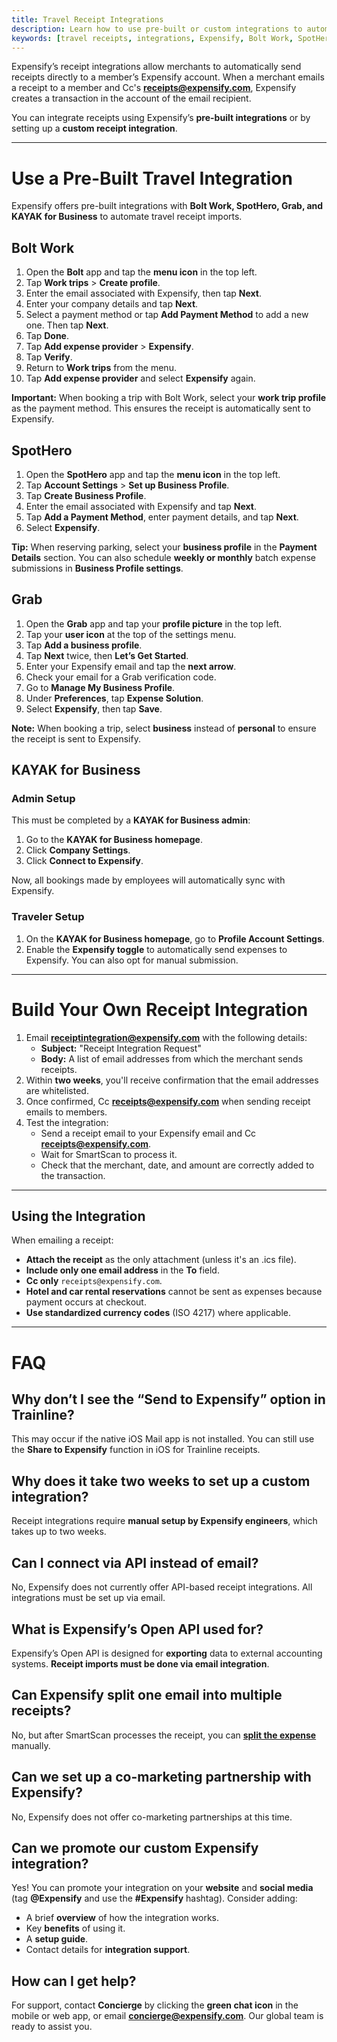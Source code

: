```yaml
---
title: Travel Receipt Integrations
description: Learn how to use pre-built or custom integrations to automatically track travel expenses in Expensify.
keywords: [travel receipts, integrations, Expensify, Bolt Work, SpotHero, Grab, KAYAK, email receipts]
---
```


<div id="expensify-classic" markdown="1">

Expensify’s receipt integrations allow merchants to automatically send receipts directly to a member’s Expensify account. When a merchant emails a receipt to a member and Cc's **receipts@expensify.com**, Expensify creates a transaction in the account of the email recipient.

You can integrate receipts using Expensify’s **pre-built integrations** or by setting up a **custom receipt integration**.

---

# Use a Pre-Built Travel Integration

Expensify offers pre-built integrations with **Bolt Work, SpotHero, Grab, and KAYAK for Business** to automate travel receipt imports.

## Bolt Work

1. Open the **Bolt** app and tap the **menu icon** in the top left.
2. Tap **Work trips** > **Create profile**.
3. Enter the email associated with Expensify, then tap **Next**.
4. Enter your company details and tap **Next**.
5. Select a payment method or tap **Add Payment Method** to add a new one. Then tap **Next**.
6. Tap **Done**.
7. Tap **Add expense provider** > **Expensify**.
8. Tap **Verify**.
9. Return to **Work trips** from the menu.
10. Tap **Add expense provider** and select **Expensify** again.

**Important:** When booking a trip with Bolt Work, select your **work trip profile** as the payment method. This ensures the receipt is automatically sent to Expensify.

## SpotHero

1. Open the **SpotHero** app and tap the **menu icon** in the top left.
2. Tap **Account Settings** > **Set up Business Profile**.
3. Tap **Create Business Profile**.
4. Enter the email associated with Expensify and tap **Next**.
5. Tap **Add a Payment Method**, enter payment details, and tap **Next**.
6. Select **Expensify**.

**Tip:** When reserving parking, select your **business profile** in the **Payment Details** section. You can also schedule **weekly or monthly** batch expense submissions in **Business Profile settings**.

## Grab

1. Open the **Grab** app and tap your **profile picture** in the top left.
2. Tap your **user icon** at the top of the settings menu.
3. Tap **Add a business profile**.
4. Tap **Next** twice, then **Let’s Get Started**.
5. Enter your Expensify email and tap the **next arrow**.
6. Check your email for a Grab verification code.
7. Go to **Manage My Business Profile**.
8. Under **Preferences**, tap **Expense Solution**.
9. Select **Expensify**, then tap **Save**.

**Note:** When booking a trip, select **business** instead of **personal** to ensure the receipt is sent to Expensify.

## KAYAK for Business

### Admin Setup  
This must be completed by a **KAYAK for Business admin**:

1. Go to the **KAYAK for Business homepage**.
2. Click **Company Settings**.
3. Click **Connect to Expensify**.

Now, all bookings made by employees will automatically sync with Expensify.

### Traveler Setup  

1. On the **KAYAK for Business homepage**, go to **Profile Account Settings**.
2. Enable the **Expensify toggle** to automatically send expenses to Expensify. You can also opt for manual submission.

---

# Build Your Own Receipt Integration  

1. Email **receiptintegration@expensify.com** with the following details:
   - **Subject:** "Receipt Integration Request"
   - **Body:** A list of email addresses from which the merchant sends receipts.
2. Within **two weeks**, you'll receive confirmation that the email addresses are whitelisted.
3. Once confirmed, Cc **receipts@expensify.com** when sending receipt emails to members.
4. Test the integration:
   - Send a receipt email to your Expensify email and Cc **receipts@expensify.com**.
   - Wait for SmartScan to process it.
   - Check that the merchant, date, and amount are correctly added to the transaction.

---

## Using the Integration  

When emailing a receipt:

- **Attach the receipt** as the only attachment (unless it's an .ics file).
- **Include only one email address** in the **To** field.
- **Cc only** `receipts@expensify.com`.
- **Hotel and car rental reservations** cannot be sent as expenses because payment occurs at checkout.
- **Use standardized currency codes** (ISO 4217) where applicable.

---

# FAQ  

## Why don’t I see the “Send to Expensify” option in Trainline?  

This may occur if the native iOS Mail app is not installed. You can still use the **Share to Expensify** function in iOS for Trainline receipts.

## Why does it take two weeks to set up a custom integration?  

Receipt integrations require **manual setup by Expensify engineers**, which takes up to two weeks.

## Can I connect via API instead of email?  

No, Expensify does not currently offer API-based receipt integrations. All integrations must be set up via email.

## What is Expensify’s Open API used for?  

Expensify’s Open API is designed for **exporting** data to external accounting systems. **Receipt imports must be done via email integration**.

## Can Expensify split one email into multiple receipts?  

No, but after SmartScan processes the receipt, you can **[split the expense](https://help.expensify.com/articles/expensify-classic/expenses/Split-an-expense)** manually.

## Can we set up a co-marketing partnership with Expensify?  

No, Expensify does not offer co-marketing partnerships at this time.

## Can we promote our custom Expensify integration?  

Yes! You can promote your integration on your **website** and **social media** (tag **@Expensify** and use the **#Expensify** hashtag). Consider adding:
- A brief **overview** of how the integration works.
- Key **benefits** of using it.
- A **setup guide**.
- Contact details for **integration support**.

## How can I get help?  

For support, contact **Concierge** by clicking the **green chat icon** in the mobile or web app, or email **concierge@expensify.com**. Our global team is ready to assist you.

</div>

